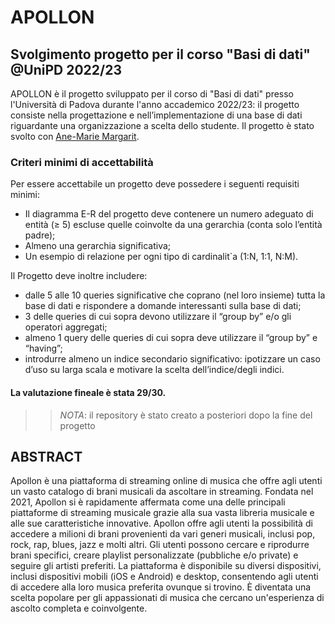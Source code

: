 # APOLLON
## Svolgimento progetto per il corso "Basi di dati" @UniPD 2022/23

APOLLON è il progetto sviluppato per il corso di "Basi di dati" presso l'Università di Padova durante l'anno accademico 2022/23: il progetto consiste nella progettazione e nell’implementazione di una base di dati riguardante una organizzazione a scelta dello studente.
Il progetto è stato svolto con [Ane-Marie Margarit](https://github.com/AneMarie98).

### Criteri minimi di accettabilità
Per essere accettabile un progetto deve possedere i seguenti requisiti minimi:
* Il diagramma E-R del progetto deve contenere un numero adeguato di entità (≥ 5) escluse quelle coinvolte da una gerarchia (conta solo l’entità padre);
* Almeno una gerarchia significativa;
* Un esempio di relazione per ogni tipo di cardinalit`a (1:N, 1:1, N:M).

Il Progetto deve inoltre includere:
* dalle 5 alle 10 queries significative che coprano (nel loro insieme) tutta la base di dati e rispondere a domande interessanti sulla base di dati;
* 3 delle queries di cui sopra devono utilizzare il “group by” e/o gli operatori aggregati;
* almeno 1 query delle queries di cui sopra deve utilizzare il “group by” e “having”;
* introdurre almeno un indice secondario significativo: ipotizzare un caso d’uso su larga scala e motivare la scelta dell’indice/degli indici.


#### La valutazione fineale è stata 29/30.

> > *NOTA*: il repository è stato creato a posteriori dopo la fine del progetto


## ABSTRACT 
Apollon è una piattaforma di streaming online di musica che offre agli utenti un vasto catalogo di brani musicali da ascoltare in streaming.
Fondata nel 2021, Apollon si è rapidamente affermata come una delle principali piattaforme di streaming musicale grazie alla sua vasta libreria musicale e alle sue caratteristiche innovative. Apollon offre agli utenti la possibilità di accedere a milioni di brani provenienti da vari generi musicali, inclusi pop, rock, rap, blues, jazz e molti altri.
Gli utenti possono cercare e riprodurre brani specifici, creare playlist personalizzate (pubbliche e/o private) e seguire gli artisti preferiti.
La piattaforma è disponibile su diversi dispositivi, inclusi dispositivi mobili (iOS e Android) e desktop, consentendo agli utenti di accedere alla loro musica preferita ovunque si trovino.
È diventata una scelta popolare per gli appassionati di musica che cercano un'esperienza di ascolto completa e coinvolgente.
